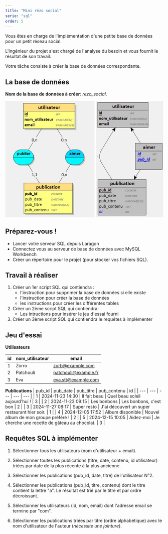 ```yaml
---
title: "Mini rézo social"
serie: "sql"
order: 5
---
```


Vous êtes en charge de l'implémentation d'une petite base de données pour un petit réseau social.

L'ingénieur du projet s'est chargé de l'analyse du besoin et vous fournit le résultat de son travail.

Votre tâche consiste à créer la base de données correspondante.

## La base de données 

**Nom de la base de données à créer**: *rezo_social*.

![MCD et MLD](./rezo-social-mcdmld.jpg)

## Préparez-vous !

- Lancer votre serveur SQL depuis Laragon
- Connectez vous au serveur de base de données avec MySQL Workbench
- Créer un répertoire pour le projet (pour stocker vos fichiers SQL).

## Travail à réaliser 

1. Créer un 1er script SQL qui contiendra :
    - l'instruction pour supprimer la base de données si elle existe
    - l'instruction pour créer la base de données
    - les instructions pour créer les différentes tables
2. Créer un 2ème script SQL qui contiendra:
    - Les intructions pour insérer le jeu d'essai fourni
3. Créer un 3ème script SQL qui contiendra le requêtes à implémenter

## Jeu d'essai

**Utilisateurs**

| id | nom_utilisateur | email |
| --- | --- | --- |
| 1 | Zorro | zorb@example.com |
| 2 | Patchouli | patchouli@example.fr |
| 3 | Eva | eva.stt@example.com |

**Publications**
 | pub_id | pub_date | pub_titre | pub_contenu | id |
| --- | --- | --- | --- | --- |
| 1 | 2024-11-23 14:30 | Il fait beau | Quel beau soleil aujourd'hui ! | 3 | 
| 2 | 2024-11-23 09:15 | Les bonbons | Les bonbons, c'est bon | 2 | 
| 3 | 2024-11-27 08:17 | Super resto | J'ai découvert un super restaurant hier soir. | 1 | 
| 4 | 2024-12-05 17:52 | Album disponible | Nouvel album de mon groupe préféré ! | 2 | 
| 5 | 2024-12-15 10:05 | Aidez-moi | Je cherche une recette de gâteau au chocolat. | 3 | 


## Requêtes SQL à implémenter

1. Sélectionner tous les utilisateurs (nom d'utilisateur + email).

2. Sélectionner toutes les publications (titre, date, contenu, id utilisateur) triées par date de la plus récente à la plus ancienne.

3. Sélectionner les publications (pub_id, date, titre) de l'utilisateur N°2.

4. Sélectionner les publications (pub_id, titre, contenu) dont le titre contient la lettre "a". Le résultat est trié par le titre et par ordre décroissant.

5. Sélectionner les utilisateurs (id, nom, email) dont l'adresse email se termine par "com".

6. Sélectionner les publications triées par titre (ordre alphabétique) avec le nom d'utilisateur de l'auteur (*nécessite une jointure*).

